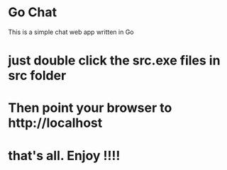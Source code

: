 # Go Chat

This is a simple chat web app written in Go

# just double click the src.exe files in src folder

# Then point your browser to http://localhost

# that's all. Enjoy !!!!



